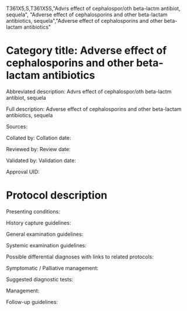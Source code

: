 T361X5,S,T361X5S,"Advrs effect of cephalospor/oth beta-lactm antibiot, sequela", "Adverse effect of cephalosporins and other beta-lactam antibiotics, sequela","Adverse effect of cephalosporins and other beta-lactam antibiotics"
# Category title: Adverse effect of cephalosporins and other beta-lactam antibiotics

Abbreviated description: Advrs effect of cephalospor/oth beta-lactm antibiot, sequela

Full description: Adverse effect of cephalosporins and other beta-lactam antibiotics, sequela

Sources:

Collated by:
Collation date:

Reviewed by:
Review date:

Validated by:
Validation date:

Approval UID:

# Protocol description

Presenting conditions:

History capture guidelines:

General examination guidelines:

Systemic examination guidelines:

Possible differential diagnoses with links to related protocols:

Symptomatic / Palliative management:

Suggested diagnostic tests:

Management:

Follow-up guidelines:
